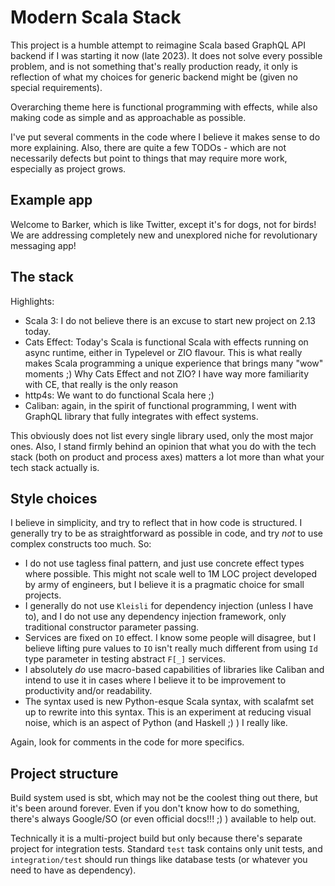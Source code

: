 # Modern Scala Stack

This project is a humble attempt to reimagine Scala based GraphQL API backend if I was starting it now
(late 2023). It does not solve every possible problem, and is not something that's really production
ready, it only is reflection of what my choices for generic backend might be (given no special
requirements).

Overarching theme here is functional programming with effects, while also making code as simple and
as approachable as possible.

I've put several comments in the code where I believe it makes sense to do more explaining. Also,
there are quite a few TODOs - which are not necessarily defects but point to things that may require
more work, especially as project grows.

## Example app

Welcome to Barker, which is like Twitter, except it's for dogs, not for birds! We are addressing
completely new and unexplored niche for revolutionary messaging app!

## The stack

Highlights:

- Scala 3: I do not believe there is an excuse to start new project on 2.13 today.
- Cats Effect: Today's Scala is functional Scala with effects running on async runtime, either in
  Typelevel or ZIO flavour. This is what really makes Scala programming a unique experience that
  brings many "wow" moments ;) Why Cats Effect and not ZIO? I have way more familiarity with CE,
  that really is the only reason
- http4s: We want to do functional Scala here ;)
- Caliban: again, in the spirit of functional programming, I went with GraphQL library that
  fully integrates with effect systems.

This obviously does not list every single library used, only the most major ones. Also, I stand
firmly behind an opinion that what you do with the tech stack (both on product and process axes)
matters a lot more than what your tech stack actually is.

## Style choices

I believe in simplicity, and try to reflect that in how code is structured. I generally try to be
as straightforward as possible in code, and try _not_ to use complex constructs too
much. So:

- I do not use tagless final pattern, and just use concrete effect types where possible. This might
  not scale well to 1M LOC project developed by army of engineers, but I believe it is a pragmatic
  choice for small projects.
- I generally do not use `Kleisli` for dependency injection (unless I have to), and I do not use
  any dependency injection framework, only traditional constructor parameter passing.
- Services are fixed on `IO` effect. I know some people will disagree,
  but I believe lifting pure values to `IO` isn't really much different from using `Id` type
  parameter in testing abstract `F[_]` services.
- I absolutely _do_ use macro-based capabilities of libraries like Caliban and intend to use it
  in cases where I believe it to be improvement to productivity and/or readability.
- The syntax used is new Python-esque Scala syntax, with scalafmt set up to rewrite into
  this syntax. This is an experiment at reducing visual noise, which is an aspect of
  Python (and Haskell ;) ) I really like.

Again, look for comments in the code for more specifics.

## Project structure

Build system used is sbt, which may not be the coolest thing out there, but it's been around forever.
Even if you don't know how to do something, there's always Google/SO (or even official docs!!! ;) )
available to help out.

Technically it is a multi-project build but only because there's separate project for integration
tests. Standard `test` task contains only unit tests, and `integration/test` should run things like
database tests (or whatever you need to have as dependency).